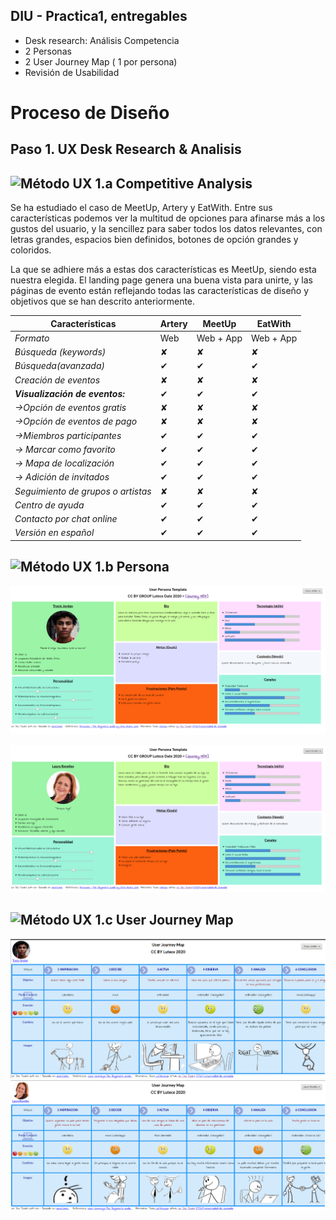 ## DIU - Practica1, entregables




- Desk research: Análisis Competencia 
- 2 Personas 
- 2 User Journey Map  ( 1 por persona)
- Revisión de Usabilidad 


# Proceso de Diseño 

## Paso 1. UX Desk Research & Analisis 

![Método UX](../img/Competitive.png) 1.a Competitive Analysis
-----

Se ha estudiado el caso de MeetUp, Artery y EatWith. Entre sus características podemos ver la multitud de  opciones para afinarse más a los gustos del usuario, y la sencillez para saber todos los datos relevantes, con letras grandes, espacios bien definidos, botones de opción grandes y coloridos.

 La que se adhiere más a estas dos características es MeetUp, siendo esta nuestra elegida. El landing page genera una buena vista para unirte, y las páginas de evento están reflejando todas las características de diseño y objetivos que se han descrito anteriormente.
 


 |Características |Artery |MeetUp     |EatWith     |
 |----------------|-------|-----------|------------|
 |  *Formato*            | Web   | Web + App | Web + App  |
 |  *Búsqueda (keywords)*| ✘     | ✘         | ✘          |
 |  *Búsqueda(avanzada)* | ✔     | ✔         | ✔          |
 |  *Creación de eventos*| ✘     | ✘         | ✘          |
 |  ***Visualización de eventos:*** | ✔     | ✔   | ✔          |
 |  *->Opción de eventos gratis*| ✘     | ✘         | ✘          |
 |  *->Opción de eventos de pago*| ✘     | ✘         | ✘          |
 |  *->Miembros participantes* | ✔     | ✔   | ✔          |
 |  *-> Marcar como favorito* | ✔     | ✔   | ✔          |
 |  *-> Mapa de localización* | ✔     | ✔   | ✔          |
 |  *-> Adición de invitados* | ✔     | ✔   | ✔          |
 |  *Seguimiento de grupos o artistas*| ✘     | ✘         | ✘          |
 |  *Centro de ayuda* | ✔     | ✔   | ✔          |
 |  *Contacto por chat online* | ✔     | ✔   | ✔          |
 |  *Versión en español* | ✔     | ✔   | ✔          |
 


![Método UX](../img/Persona.png) 1.b Persona
-----
![Persona1](img/Persona1.png) 

![Persona2](img/Persona2.png)

![Método UX](../img/JourneyMap.png) 1.c User Journey Map
----
![Journey Map 1](img/JourneyMap1.png)
![Journey Map 2](img/JourneyMap2.png)
